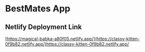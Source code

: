 # BestMates App

## Netlify Deployment Link
[https://magical-babka-a80f05.netlify.app/](https://classy-kitten-0f9b82.netlify.app/)https://classy-kitten-0f9b82.netlify.app/


